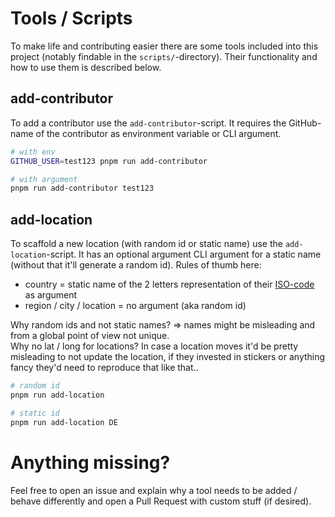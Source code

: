 # Tools / Scripts

To make life and contributing easier there are some tools included into this project (notably findable in the `scripts/`-directory).
Their functionality and how to use them is described below.

## add-contributor

To add a contributor use the `add-contributor`-script. It requires the GitHub-name of the contributor as environment variable or CLI argument.

```bash
# with env
GITHUB_USER=test123 pnpm run add-contributor

# with argument
pnpm run add-contributor test123
```

## add-location

To scaffold a new location (with random id or static name) use the `add-location`-script. It has an optional argument CLI argument for a static name (without that it'll generate a random id).
Rules of thumb here:

- country = static name of the 2 letters representation of their [ISO-code] as argument
- region / city / location = no argument (aka random id)

Why random ids and not static names? => names might be misleading and from a global point of view not unique.<br />
Why no lat / long for locations? In case a location moves it'd be pretty misleading to not update the location, if they invested in stickers or anything fancy they'd need to reproduce that like that..

```bash
# random id
pnpm run add-location

# static id
pnpm run add-location DE
```

# Anything missing?

Feel free to open an issue and explain why a tool needs to be added / behave differently and open a Pull Request with custom stuff (if desired).

[ISO-code]: https://en.wikipedia.org/wiki/List_of_ISO_3166_country_codes
